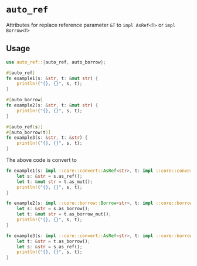 # `auto_ref`

Attributes for replace reference parameter `&T` to `impl AsRef<T>` or `impl Borrow<T>`

## Usage

```rs
use auto_ref::{auto_ref, auto_borrow};

#[auto_ref]
fn example1(s: &str, t: &mut str) {
    println!("{}, {}", s, t);
}

#[auto_borrow]
fn example2(s: &str, t: &mut str) {
    println!("{}, {}", s, t);
}

#[auto_ref(s)]
#[auto_borrow(t)]
fn example3(s: &str, t: &str) {
    println!("{}, {}", s, t);
}
```

The above code is convert to

```rs
fn example1(s: impl ::core::convert::AsRef<str>, t: impl ::core::convert::AsMut<str>) {
    let s: &str = s.as_ref();
    let t: &mut str = t.as_mut();
    println!("{}, {}", s, t);
}

fn example2(s: impl ::core::borrow::Borrow<str>, t: impl ::core::borrow::BorrowMut<str>) {
    let s: &str = s.as_borrow();
    let t: &mut str = t.as_borrow_mut();
    println!("{}, {}", s, t);
}

fn example3(s: impl ::core::convert::AsRef<str>, t: impl ::core::borrow::Borrow<str>) {
    let t: &str = t.as_borrow();
    let s: &str = s.as_ref();
    println!("{}, {}", s, t);
}
```
